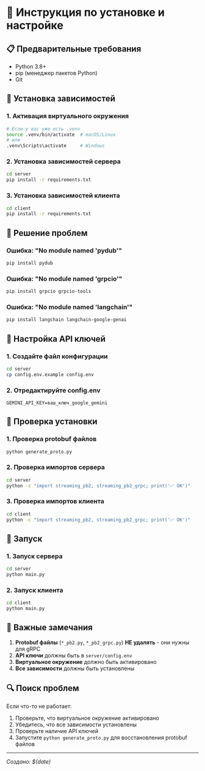 # 🚀 Инструкция по установке и настройке

## 📋 Предварительные требования

- Python 3.8+
- pip (менеджер пакетов Python)
- Git

## 🔧 Установка зависимостей

### 1. **Активация виртуального окружения**
```bash
# Если у вас уже есть .venv
source .venv/bin/activate  # macOS/Linux
# или
.venv\Scripts\activate     # Windows
```

### 2. **Установка зависимостей сервера**
```bash
cd server
pip install -r requirements.txt
```

### 3. **Установка зависимостей клиента**
```bash
cd client
pip install -r requirements.txt
```

## 🚨 Решение проблем

### **Ошибка: "No module named 'pydub'"**
```bash
pip install pydub
```

### **Ошибка: "No module named 'grpcio'"**
```bash
pip install grpcio grpcio-tools
```

### **Ошибка: "No module named 'langchain'"**
```bash
pip install langchain langchain-google-genai
```

## 🔑 Настройка API ключей

### 1. **Создайте файл конфигурации**
```bash
cd server
cp config.env.example config.env
```

### 2. **Отредактируйте config.env**
```env
GEMINI_API_KEY=ваш_ключ_google_gemini
```

## 🧪 Проверка установки

### 1. **Проверка protobuf файлов**
```bash
python generate_proto.py
```

### 2. **Проверка импортов сервера**
```bash
cd server
python -c "import streaming_pb2, streaming_pb2_grpc; print('✅ OK')"
```

### 3. **Проверка импортов клиента**
```bash
cd client
python -c "import streaming_pb2, streaming_pb2_grpc; print('✅ OK')"
```

## 🚀 Запуск

### 1. **Запуск сервера**
```bash
cd server
python main.py
```

### 2. **Запуск клиента**
```bash
cd client
python main.py
```

## 📝 Важные замечания

1. **Protobuf файлы** (`*_pb2.py`, `*_pb2_grpc.py`) **НЕ удалять** - они нужны для gRPC
2. **API ключи** должны быть в `server/config.env`
3. **Виртуальное окружение** должно быть активировано
4. **Все зависимости** должны быть установлены

## 🔍 Поиск проблем

Если что-то не работает:

1. Проверьте, что виртуальное окружение активировано
2. Убедитесь, что все зависимости установлены
3. Проверьте наличие API ключей
4. Запустите `python generate_proto.py` для восстановления protobuf файлов

---
*Создано: $(date)*


